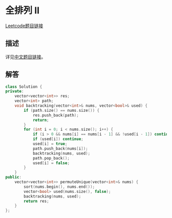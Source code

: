 # 全排列 II

[Leetcode题目链接](https://leetcode.com/problems/permutations-ii/description/)

## 描述

详见[中文题目链接](https://leetcode.cn/problems/permutations-ii/)。

## 解答

```C++
class Solution {
private:
    vector<vector<int>> res;
    vector<int> path;
    void backtracking(vector<int>& nums, vector<bool>& used) {
        if (path.size() == nums.size()) {
            res.push_back(path);
            return;
        }
        for (int i = 0; i < nums.size(); i++) {
            if (i > 0 && nums[i] == nums[i - 1] && !used[i - 1]) continue;
            if (used[i]) continue;
            used[i] = true;
            path.push_back(nums[i]);
            backtracking(nums, used);
            path.pop_back();
            used[i] = false;
        }
    }
public:
    vector<vector<int>> permuteUnique(vector<int>& nums) {
        sort(nums.begin(), nums.end());
        vector<bool> used(nums.size(), false);
        backtracking(nums, used);
        return res;
    }
};
```
